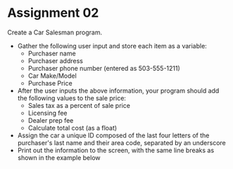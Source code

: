 # Assignment 02
Create a Car Salesman program. 

* Gather the following user input and store each item as a variable: 
    * Purchaser name
    * Purchaser address
    * Purchaser phone number (entered as 503-555-1211)
    * Car Make/Model
    * Purchase Price
* After the user inputs the above information, your program should add the following values to the sale price: 
    * Sales tax as a percent of sale price 
    * Licensing fee
    * Dealer prep fee
    * Calculate total cost (as a float)
* Assign the car a unique ID composed of the last four letters of the purchaser's last name and their area code, separated by an underscore
* Print out the information to the screen, with the same line breaks as shown in the example below

